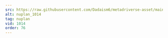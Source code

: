 ```yaml
---
src: https://raw.githubusercontent.com/Dadaism6/metadriverse-asset/main/script-nuplan-output-newcompressed/nuplan_1014.mp4
alt: nuplan_1014
tag: nuplan
vid: 1014
order: 76
---
```

